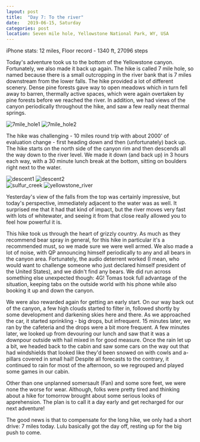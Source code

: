 ```yaml
---
layout: post
title:  "Day 7: To the river"
date:   2019-06-15, Saturday
categories: post
location: Seven mile hole, Yellowstone National Park, WY, USA
---
```


iPhone stats: 12 miles, Floor record - 1340 ft, 27096 steps

Today's adventure took us to the bottom of the Yellowstone canyon. Fortunately, we also made it back up again. The hike is called 7 mile hole, so named because there is a small outcropping in the river bank that is 7 miles downstream from the lower falls. The hike provided a lot of different scenery. Dense pine forests gave way to open meadows which in turn fell away to barren, thermally active spaces, which were again overtaken by pine forests before we reached the river. In addition, we had views of the canyon periodically throughout the hike, and saw a few really neat thermal springs.

<div class="post-image post-image--split">
    <img src="https://lh3.googleusercontent.com/zSxZh5Cu3thixGK4QIWkBKzYgsgvRiLtG8VIpmK-XUlESxiUHS8SKUUtIDYy5lZgF5nMRFIBcEbZ0_9-KUf9n4MgKK2mjOSpNg1enCvehwEm7hj3tvf40WZ2IufRRM-3akuSNzRwcTbG-dwk-p55DLYHiVwdbq1xWypCJ1FkZ0eBkiNS6o-GuSLFfw2bntIhG8MrFnfGh8Y1FaJYNKSHhsGNCx9pFVltpwlKo82pg6074h9_jQQcz3Tmk-lzUNNILqRFk3I0BtZ3VRT_WJDWjmRlWFZwauwLRp5QngEnwB5-VuAZloBImhIO3ShjXgOypCdUR9numoP1n4iQAiFgxm-PK_LTm8GycHdTybByN-irN3xoRGrvH0QLNFZbMyPew7B4vfKmdPtE9ilP7PlkNLbJLAW_O1b962OW3kKN50i5I27Uyyde-mJcBC8uMlZXrIj4um8kYPcIHh1QZ6kGdLIAJUHJ8G-8sU420JeER_jkz4YhKCyZwPViuKBdyqm98W-HhoW4dKX-UIiBukCjr0O_mEtDonTyIZ8XktD_luhGoqKKjbQiNLFGatZuG6RFe00c924FehKgcvtTh5y84HtXzDO_6zMzuZ6pH46MprSl8KCW3Cq3NGZaVcV88PtsS4joc20PRlMLh4-SAKQ4sBepiFowBcmatv1KyAPLhfoLL129JcOri867rwHGHVE8SrVdCwNuNGojWYjMT1qDPFkAIg=w2160-h820-no" alt="7mile_hole1" />
    <img src="https://lh3.googleusercontent.com/B2vCARJk2D6HOh5P8VTsl01kpiEKrMVUpFuJA34XhlOZZc-_ZUribPaZ2mju6A3RkX9yZxYBk_MPCHbMqx1eDSOsSb49DsdYXQRDMTrULTWrRAVJ6KqL4PX2YAPq1mclHp4YRUYCPUu5-Hf2M9MFy3fxdXfoQmAMkxGosnqRVtkXar9n_gmmE2CT6eSjJXISuIJR45GONST2H9hzu_uBktJAT3M2rZAVBDEPKr_aSHqSkG4w56QqWfsyVw_NvDINzU5lXfXrr_3TK3DSD2gTp8crw1EeXPwDy7qwdc2tvmRxv6_LGiSUEkxDMhz3tu3jjPVwvUAmep0eZ9HBSRjlxdT7elQKD6udnPnYIWb8-XYeZICymVeOZQNpPqDR7PknTkvXOm2xX4YG6knW99QMF8izcbim3P9WXrvcSMgtBWk3MtB0u1oxuVuYaTDBKWn5uQst0X8QsNZ6AtnzZig2oBDmdQPkrj1GyMKeq1KGCQi-na0u9mPUdJp5L8PqZQ8_dz5VdYClRfU23R8ILlifw-OjxPHQqFSsmaZip7Pf1_iyiXR_JMwGDbeyf0BzkZnrNy2EWfDWgptavj9JSuQYqj-ZGExUrL-vth5YU3N5MfZUioPAPSvSK2qnWtbqhdTc6zFiBIleHqzR8IcDd04QFDG39eJ7qsLRNd8JXcs0v7qVPdryIuMmScSlkqAKICXHn3UFbArQvrz8udMvgTEk7z5xCg=w1878-h1408-no" alt="7mile_hole2" />
</div>

The hike was challenging - 10 miles round trip with about 2000' of evaluation change - first heading down and then (unfortunately) back up. The hike starts on the north side of the canyon rim and then descends all the way down to the river level.  We made it down (and back up) in 3 hours each way, with a 30 minute lunch break at the bottom, sitting on boulders right next to the water. 

<div class="post-image post-image--split">
    <img src="https://lh3.googleusercontent.com/Opc5Fzv6UtLk-K3nzVgyFvcoRxu1q9oz25YTep_GX-2Mt_xuzt0D2GFV1JsMMoEOXFd9LjxJlNo3Y1yGos_oKzGIqRAvYvSnPDE676pNqWRgB1akyp0SDOkA-BlHpLmLUk8n3ADhQsWrnMzRmWy4-gqt82NB8f8mx0VahM8DDoUoKRtCBTkLv1UyzWmIchMPdJPwy2K-ihLoBpxMSlBP0SWg-80dCswWNcSV3Q37A_zs9DA_ojV4j8wRvo7fSaUfN2i6Rd0IhFyHbFSwQ-6wZLXNyGi1L4ihPl2HJLNVZjfcVSd5W-_IIqRs1ZEEdJ5J3c1vsbX544JSWw8Po2zoIHwRzzsRJNOpUuibrTHhhStQhobDZARVc3v8NJuWnGfrOJffyjcDaZlvIYNJ2Xb225Bo4hPXgZC1WtNIsnfh1qOqyER13Ss36JnGdnm5QgR4VQxEpQY7iMda5YwXq99r7q8yeBzCFvQA1O0PIr4FSRk8pM9tTGCQVbBvmGftvpoCyk8CGu-atYo4yrAxJ3UJiDbvBkRRy6CKIW8hWzkiae0rLNMsWf8yqVEtd_EDkPWs1WPCQFEHMtwflb12VytXjnJE0_bXJyXPIZy0zYMTPo1E5_Iwk6fOZZPShNtqNCEP0A0v3KJrPQ--v6O06QtM5YexxL2n4LDJAiESe9ZAM89UI0VcBjUB77TqgyUIZ44F1OWKnc5NGEX1ZNWPJH1rCEEKnA=w1056-h1408-no" alt="descent1" />
    <img src="https://lh3.googleusercontent.com/OSo0hAk-cuj6hBBiSjLJ2YgSIVV6IsWpT3P_bUAYX4iR01fBr12ukjr9UKU42zTCqvXwARCg67dwCeXhhc9zYjoPy0nZhHax0htiKluT-y4MR0c1lqokGLG1MhAWDDbZ_GFBL_O71Jk451xXxSdfVUeTo0WtSaJLaD_uvEx24HiVf_1aVnR_lKDd8puk5xzB-JzQhuKWJoZvA9lwpQZ67f5eyQPkHMgszPpupQ2fnzINYi19peo7OaurFolkMVhBIgMJOZZFNg10E0amuzY1hxUHmm9RXjxfZ_sIN3HK1paBuar9nbLDTsWaSG7T5h7lj-gpSu_sjYz-0pksGhatNi6mB5xKTiC6tfsR4umX0X0OGOCOhYzGmix2TQLrAqsqQpKr_sJbR6Q4kSK8lY4At-4xa1MggEP7EZd_mtq2rshNaf4ZivF80zV0qz6b5EMGFsdTJVq726VpWc6XaMATRVs0lRFbodT41T1Bpgi3Cu-VlDtYWFRfS_X6eutBHOTVknyePMHjTUz5OmE72cM_MlGsue9IgW-_SaVYLNwy8aT4IOo3L15UbE3NeOLifx7qJBlBnID4McdDPARt52F-yY81GNdydFeujtKOWdtV0ykt3lZlBJLNcs3q3PHk289WOWFYSRJtWL-MsEvCsAiJSHB1v8dlo89lbhwRLsQ3FFFI6wwQHldSnuUrmZmdAjYu8BSbaeRqm9OAW-NeNvp3JhVWlQ=w1056-h1408-no" alt="descent2" />
</div>

<div class="post-image post-image--split">
    <img src="https://lh3.googleusercontent.com/qDcsitIgD_b6-lTzH9NfDqcFDXF_WhN5ScTYYbUwl0qCHwb82HQl5svQ7CKymt0lZfZk0zcLe1uzwE82aUQdJXAuCXltp-ol2ddKkfHdrTgWs1X-szQ14wXUUHDnSwxLkDKoocFZspAY9p8KyxamyLGfwiGQeACD149jU7vOhVMfUdoAlDRcFWvTws6mGofo20vMMZGgy1kVklDhiNJ00dZF_FfsrAU33TAs1qEo_5k_ZknY0A9gyAbD2R0G97Gccp5rh7tchsqF8ZFkNbGRylG_CUuASB_gJckdMVTkJrr0OGaYlK7FFbdOf2KL7rc4Z4uXlzwrTxx2DRyhSBY6GBhQNugvhyVB3TcIpxqyaTfGyDkm6h5Xa4lC2Ubl8MODPtRPzBwjXBD8uAosNW8RcdkBkicHWdSPnjsVmJjUta58HuDMU6Z-6RgRU1WR2qrJM1jZzkAV2mGVzUeQqIfy0A-aBVmcWHurYM74AFeNxMB_8xMnpnnZiRh7EQ9szznCal707CgmUWGZj3Q15gIJpTgtKmdzqw-MmzfcNb6OWCguE0aWh2FJJ_Hntp8PMJNPYdo26eNP8olvzQRXrsL3736jdsSmESQ4q660sunu0SAhnwZNxPxrJ6UtXwKlg_CVBs_4ezJ4LGA-wnDEZvT36qMJNYA2DrHhIxmaeWtnAkQShlvb3dSGC2vMD7_32OLyvdi-IIwotwoP0ORfSgRyn2pacA=w1878-h1408-no" alt="sulfur_creek" />
    <img src="https://lh3.googleusercontent.com/u668aAwN-I6YJ4tyfDXNQIVvfQzLIRe2DmV71gBUKNdiq4GQu34rnDFa4aY8LEv4rk_Nk7o--_-_3Cn3vN72ULPtnAoQPmF3YjxioA4bB0T8NRS-jQY7pSOY1cmDPIzVsqNBQ9vJkP9iPVleLDm5mNqDkZEgjsJlJjA38Dka3kG95arpBnSspRBA_a8dgGdYVnzRtHk_5UyBfxP40oVr1GJr8U2uC4I8Svq2UqorIIIObfFEViTe3WA1O_1ySjj5Wf9uiX1cuMjHUqXnz8M-oYQW_aw7ql4GXJ92GWf-Sb3oVvuWBqbt5K9mO7qmxEOGzwmFdmS8dECrLqdVI7v8GFkxr47XXekFMwiRqUY6pM7TWlLAl8rBGNuBXf89BaIiG492lyjypkvRVAAZxrEzr2rm7hi_25OWO7PIcCKpIDMVWnqZwkPjgt3qgp1cB4Ka9q6wM6u1MHnxdf1dmqE6zRU8d-mkgIIRvg9CPQz3mTGqWzeBl-VQY4koIIIANcYmtNKztzG0X41VricCnJD5zPeefKYsrGk7KNgx-d5ZjeBImuKQwMPscDqrnWd7P2RmiqRFZ_-4w3mWaIJjke-qezKK9UcDcSjQwYOEJFZGJ_yUogtHCjqxpUOCFdIk7iekEkAoZz_F9cUauCEx661xuD0PNVlIilm4w4pibU6NMZTFYzQJP10jtVsbDXnBhJ3Wny2I2IacePB7tMdQqu7w0U30Xg=w1878-h1408-no" alt="yellowstone_river" />
</div>

Yesterday's view of the falls from the top was certainly impressive, but today's perspective, immediately adjacent to the water was as well. It surprised me that it had that kind of impact, but the river moves very fast with lots of whitewater, and seeing it from that close really allowed you to feel how powerful it is. 

This hike took us through the heart of grizzly country. As much as they recommend bear spray in general, for this hike in particular it's a recommended must, so we made sure we were well armed. We also made a lot of noise, with QP announcing himself periodically to any and all bears in the canyon area. Fortunately, the audio deterrent worked (I mean, who would want to challenge someone who just declared himself president of the United States), and we didn't find any bears. We did run across something else unexpected though: 4G! Tomas took full advantage of the situation, keeping tabs on the outside world with his phone while also booking it up and down the canyon.

We were also rewarded again for getting an early start. On our way back out of the canyon, a few high clouds started to filter in, followed shortly by some development and darkening skies here and there. As we approached the car, it started sprinkling - big drops, but infrequent. 15 minutes later, we ran by the cafeteria and the drops were a bit more frequent. A few minutes later, we looked up from devouring our lunch and saw that it was a downpour outside with hail mixed in for good measure. Once the rain let up a bit, we headed back to the cabin and saw some cars on the way out that had windshields that looked like they'd been snowed on with cowls and a-pillars covered in small hail! Despite all forecasts to the contrary, it continued to rain for most of the afternoon, so we regrouped and played some games in our cabin.

Other than one unplanned somersault (Fan) and some sore feet, we were none the worse for wear. Although, folks were pretty tired and thinking about a hike for tomorrow brought about some serious looks of apprehension. The plan is to call it a day early and get recharged for our next adventure! 

The good news is that to compensate for the long hike, we only had a short drive: 7 miles today. Lulu basically got the day off, resting up for the big push to come.
